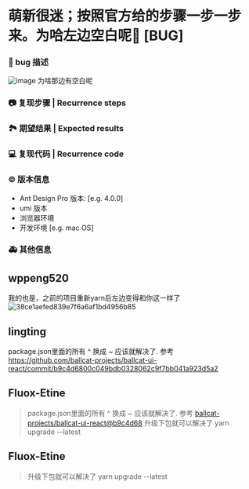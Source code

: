 # 萌新很迷；按照官方给的步骤一步一步来。为哈左边空白呢🐛 [BUG]

### 🐛 bug 描述

![image](https://user-images.githubusercontent.com/64512602/234877852-b0535aff-2ce5-4f58-88a7-a6f6f10d2a4d.png)
为啥那边有空白呢

<!--
详细地描述 bug，让大家都能理解
Describe the bug in detail so that everyone can understand it
-->

### 📷 复现步骤 | Recurrence steps

<!--
清晰描述复现步骤，让别人也能看到问题
Clearly describe the recurrence steps so that others can see the problem
-->

### 🏞 期望结果 | Expected results

<!--
描述你原本期望看到的结果
Describe what you expected to see
-->

### 💻 复现代码 | Recurrence code

<!--
提供可复现的代码，仓库，或线上示例
Provide reproducible code, warehouse, or online examples
-->

### © 版本信息

- Ant Design Pro 版本: [e.g. 4.0.0]
- umi 版本
- 浏览器环境
- 开发环境 [e.g. mac OS]

### 🚑 其他信息

<!--
如截图等其他信息可以贴在这里
-->

## wppeng520

我的也是，之前的项目重新yarn后左边变得和你这一样了
![38ce1aefed839e7f6a6af1bd4956b85](https://user-images.githubusercontent.com/70751511/234903670-8d068c10-d244-4d5c-a662-6c3853e4c9d3.png)

## lingting

package.json里面的所有 ^ 换成 ~ 应该就解决了. 参考 https://github.com/ballcat-projects/ballcat-ui-react/commit/b9c4d6800c049bdb0328062c9f7bb041a923d5a2

## Fluox-Etine

> package.json里面的所有 ^ 换成 ~ 应该就解决了. 参考 [ballcat-projects/ballcat-ui-react@b9c4d68](https://github.com/ballcat-projects/ballcat-ui-react/commit/b9c4d6800c049bdb0328062c9f7bb041a923d5a2)
> 升级下包就可以解决了
> yarn upgrade --latest

## Fluox-Etine

> 升级下包就可以解决了
> yarn upgrade --latest
